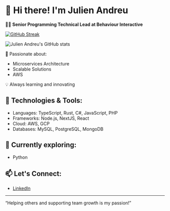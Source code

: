 # 👋 Hi there! I'm Julien Andreu

👨‍💻 **Senior Programming Technical Lead at Behaviour Interactive**

[![GitHub Streak](https://github-readme-streak-stats.herokuapp.com?user=julienandreu&theme=github-dark-blue&border_radius=0&mode=weekly)](https://git.io/streak-stats)

![Julien Andreu's GitHub stats](https://github-readme-stats.vercel.app/api?username=julienandreu&show_icons=true&theme=github_dark)

🌟 Passionate about:
- Microservices Architecture
- Scalable Solutions
- AWS

💡 Always learning and innovating

## 🔧 Technologies & Tools:
- Languages: TypeScript, Rust, C#, JavaScript, PHP
- Frameworks: Node.js, NextJS, React
- Cloud: AWS, GCP
- Databases: MySQL, PostgreSQL, MongoDB

## 🌱 Currently exploring:
- Python

## 📫 Let's Connect:
- [LinkedIn](https://www.linkedin.com/in/julien-andreu/)

---

“Helping others and supporting team growth is my passion!”
